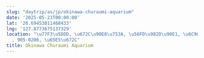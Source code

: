 ```yaml
---
slug: "daytrip/as/jp/okinawa-churaumi-aquarium"
date: '2025-05-23T00:00:00'
lat: '26.69453011468433'
lng: '127.8773675137329'
location: "\u77F3\u5DDD, \u672C\u90E8\u753A, \u56FD\u982D\u90E1, \u6C96\u7E04\u770C\
  , 905-0206, \u65E5\u672C"
title: Okinawa Churaumi Aquarium
---
```



